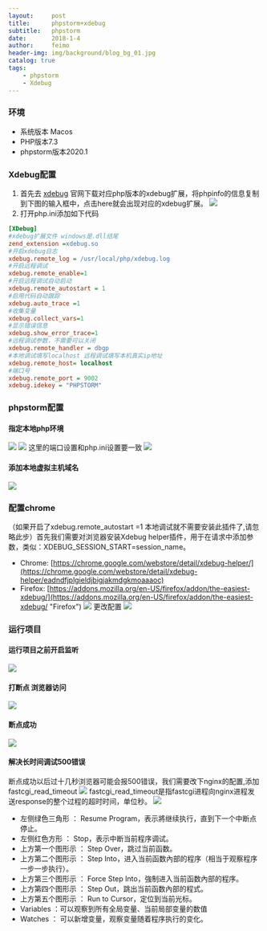 ```yaml
---
layout:     post
title:      phpstorm+xdebug
subtitle:   phpstorm
date:       2018-1-4
author:     feimo
header-img: img/background/blog_bg_01.jpg
catalog: true
tags:
    - phpstorm
    - Xdebug
---
```


### 环境
- 系统版本 Macos
- PHP版本7.3
- phpstorm版本2020.1

### Xdebug配置
1. 首先去 [xdebug](https://xdebug.org/wizard) 官网下载对应php版本的xdebug扩展，将phpinfo的信息复制到下图的输入框中，点击here就会出现对应的xdebug扩展。
   ![](http://www.feimoc.com/img/xdebug.png)
2. 打开php.ini添加如下代码
```ini
[XDebug]
#xdebug扩展文件 windows是.dll结尾
zend_extension =xdebug.so           
#开启xdebug日志
xdebug.remote_log = /usr/local/php/xdebug.log 
#开启远程调试 
xdebug.remote_enable=1           
#开启远程调试自动启动 
xdebug.remote_autostart = 1
#启用代码自动跟踪     
xdebug.auto_trace =1    
#收集变量         
xdebug.collect_vars=1       
#显示错误信息    
xdebug.show_error_trace=1   
#远程调试参数，不需要可以关闭       
xdebug.remote_handler = dbgp  
#本地调试填写localhost 远程调试填写本机真实ip地址
xdebug.remote_host= localhost 
#端口号
xdebug.remote_port = 9002      
xdebug.idekey = "PHPSTORM" 
```

### phpstorm配置
#### 指定本地php环境
![](http://www.feimoc.com/img/xdebug01.png)
![](http://www.feimoc.com/img/xdebug02.png)
这里的端口设置和php.ini设置要一致
![](http://www.feimoc.com/img/xdebug03.png)

#### 添加本地虚拟主机域名
![](http://www.feimoc.com/img/xdebug04.png)

### 配置chrome
（如果开启了xdebug.remote_autostart =1 本地调试就不需要安装此插件了,请忽略此步）首先我们需要对浏览器安装Xdebug helper插件，用于在请求中添加参数，类似：XDEBUG_SESSION_START=session_name。
- Chrome: [https://chrome.google.com/webstore/detail/xdebug-helper/](https://chrome.google.com/webstore/detail/xdebug-helper/eadndfjplgieldjbigjakmdgkmoaaaoc)
- Firefox: [https://addons.mozilla.org/en-US/firefox/addon/the-easiest-xdebug/](https://addons.mozilla.org/en-US/firefox/addon/the-easiest-xdebug/ "Firefox")
![](http://www.feimoc.com/img/xdebug05.png)
更改配置
![](http://www.feimoc.com/img/xdebug06.png)

### 运行项目
#### 运行项目之前开启监听
![](http://www.feimoc.com/img/xdebug07.png)
#### 打断点 浏览器访问
![](http://www.feimoc.com/img/xdebug08.png)
#### 断点成功
![](http://www.feimoc.com/img/xdebug09.png)
#### 解决长时间调试500错误
断点成功以后过十几秒浏览器可能会报500错误，我们需要改下nginx的配置,添加fastcgi_read_timeout
![](http://www.feimoc.com/img/xdebug10.png)
fastcgi_read_timeout是指fastcgi进程向nginx进程发送response的整个过程的超时时间，单位秒。
![](http://www.feimoc.com/img/xdebug11.png)
- 左侧绿色三角形 ： Resume Program，表示將继续执行，直到下一个中断点停止。
- 左侧红色方形 ： Stop，表示中断当前程序调试。
- 上方第一个图形示 ： Step Over，跳过当前函数。
- 上方第二个图形示 ： Step Into，进入当前函数內部的程序（相当于观察程序一步一步执行）。
- 上方第三个图形示 ： Force Step Into，強制进入当前函数內部的程序。
- 上方第四个图形示 ： Step Out，跳出当前函数內部的程式。
- 上方第五个图形示 ： Run to Cursor，定位到当前光标。
- Variables ：可以观察到所有全局变量、当前局部变量的数值
- Watches ： 可以新增变量，观察变量随着程序执行的变化。

